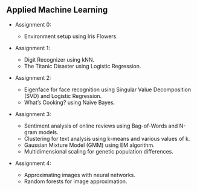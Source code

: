 ## Applied Machine Learning

* Assignment 0: 
    * Environment setup using Iris Flowers.

* Assignment 1: 
    * Digit Recognizer using kNN.
    * The Titanic Disaster using Logistic Regression.

* Assignment 2:
    * Eigenface for face recognition using Singular Value Decomposition (SVD) and Logistic Regression.
    * What’s Cooking? using Naive Bayes.

* Assignment 3:
    * Sentiment analysis of online reviews using Bag-of-Words and N-gram models.
    * Clustering for text analysis using k-means and various values of k.
    * Gaussian Mixture Model (GMM) using EM algorithm.
    * Multidimensional scaling for genetic population differences.

* Assignment 4:
	* Approximating images with neural networks.
	* Random forests for image approximation.
